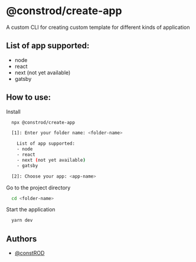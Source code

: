 # @constrod/create-app

A custom CLI for creating custom template for different kinds of application

## List of app supported:

- node
- react
- next (not yet available)
- gatsby

## How to use:

Install

```bash
  npx @constrod/create-app

  [1]: Enter your folder name: <folder-name>

    List of app supported:
    - node
    - react
    - next (not yet available)
    - gatsby

  [2]: Choose your app: <app-name>
```

Go to the project directory

```bash
  cd <folder-name>
```

Start the application

```bash
  yarn dev
```

## Authors

- [@constROD](https://www.github.com/constROD)
